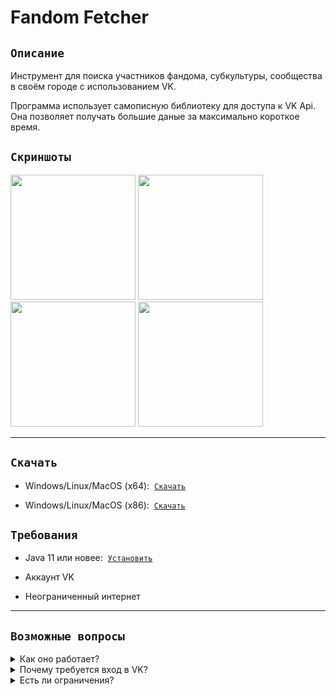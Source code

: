 <h1>
Fandom Fetcher
</h1>

## ```Описание```

  Инструмент для поиска участников фандома, субкультуры, сообщества в своём городе с использованием VK.
    
  Программа использует самописную библиотеку для доступа к VK Api. Она 
  позволяет получать большие даные за максимально короткое время.  

## ```Скриншоты```

<div>

<img src="https://i.ibb.co/JzvZYzg/image.png" width="200">
<img src="https://i.ibb.co/sbdKqn9/image.png" width="200">
<img src="https://i.ibb.co/2Zkcdg8/image.png" width="200">
<img src="https://i.ibb.co/TH5rxpF/image.png" width="200">

</div>

---

## ```Скачать```

- Windows/Linux/MacOS (x64):  [```Скачать```](https://github.com/husker-dev/fandom-fetcher/releases/download/1.0/SubCultureFetcher-1.0-x64.jar)

- Windows/Linux/MacOS (x86):  [```Скачать```](https://github.com/husker-dev/fandom-fetcher/releases/download/1.0/SubCultureFetcher-1.0-x86.jar)

## ```Требования```

- Java 11 или новее:  [```Установить```](https://docs.aws.amazon.com/corretto/latest/corretto-11-ug/downloads-list.html)

- Аккаунт VK

- Неограниченный интернет

---

## ```Возможные вопросы```

<details>
  <summary>Как оно работает?</summary>

---
  
Приложение получает список всех участников разнообразных групп, и отбирает пользователей по следующим критериям: 
- ```Город```
- ```Место учёбы```
- ```Родной город```

Так же берутся общие участники между группами, и городскими сообществами (беседки, подслушано и т.д.)

Все данные получаются в процессе через VK API (ничего не сохраняется).

---
</details>

<details>
  <summary>Почему требуется вход в VK?</summary>

---
  
VK API требует хоть какой-нибудь аккаунт, что бы получить ключ доступа.

В целях безопасности в код проекта не входит заготовленный ключ, поэтому требуется вход при каждом запуске.

---
</details>

<details>
  <summary>Есть ли ограничения?</summary>

---

Да, есть.

VK API ограничивает вызов одинаковых методов, которые активно используются в приложении.

Обычно лимита хватает на 2-3 проверки в день, в зависимости от размеров города.
По исчерпании лимита показывается предупреждение. В таком случае можно поменять аккаунт при входе в VK.

---
</details>
